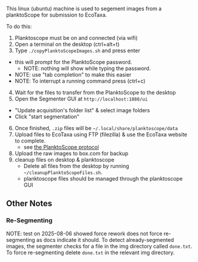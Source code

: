 This linux (ubuntu) machine is used to segement images from a planktoScope for submission to EcoTaxa.

To do this:

1. Planktoscope must be on and connected (via wifi)
2. Open a terminal on the desktop (ctrl+alt+t)
3. Type `./copyPlanktoScopeImages.sh` and press enter
  * this will prompt for the PlanktoScope password. 
    * NOTE: nothing will show while typing the password.
  * NOTE: use "tab completion" to make this easier
  * NOTE: To interrupt a running command press (ctrl+c)
4. Wait for the files to transfer from the PlanktoScope to the desktop
5. Open the Segmenter GUI at `http://localhost:1880/ui`
  * "Update acquisition's folder list" & select image folders
  * Click "start segmentation"
6. Once finished, `.zip` files will be `~/.local/share/planktoscope/data`
7. Upload files to EcoTaxa using FTP (filezilla) & use the EcoTaxa website to complete.
   * see [the PlanktoScope protocol](https://www.protocols.io/view/planktoscope-protocol-for-plankton-imaging-bp2l6bq3zgqe/v4)
8. Upload the raw images to box.com for backup
9. cleanup files on desktop & planktoscope
   * Delete all files from the desktop by running `~/cleanupPlanktoScopeFiles.sh`.
   * planktoscope files should be managed through the planktoscope GUI



## Other Notes
### Re-Segmenting
NOTE: test on 2025-08-06 showed force rework does not force re-segmenting as docs indicate it should.
To detect already-segmented images, the segmenter checks for a file in the img directory called `done.txt`.
To force re-segmenting delete `done.txt` in the relevant img directory.
